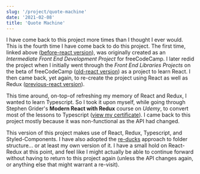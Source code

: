 ```yaml
---
slug: '/project/quote-machine'
date: '2021-02-08'
title: 'Quote Machine'
---
```


I have come back to this project more times than I thought I ever would. This is the fourth time I have come back to do this project. The first time, linked above ([before-react version](https://github.com/Squibs/quote-machine/tree/before-react)), was originally created as an _Intermediate Front End Development Project_ for freeCodeCamp. I later redid the project when I initially went through the _Front End Libraries Projects_ on the beta of freeCodeCamp ([old-react version](https://github.com/Squibs/quote-machine/tree/old-react)) as a project to learn React. I then came back, yet again, to re-create the project using React as well as Redux ([previous-react version](https://github.com/Squibs/quote-machine/tree/previous-react)).

This time around, on-top-of refreshing my memory of React and Redux, I wanted to learn Typescript. So I took it upon myself, while going through Stephen Grider's **Modern React with Redux** course on _Udemy_, to convert most of the lessons to Typescript ([view my certificate](https://github.com/Squibs/freeCodeCamp/tree/master/Images/certificates#udemy---modern-react-with-redux-by-stephen-grider---certification)). I came back to this project mostly because it was non-functional as the API had changed.

This version of this project makes use of React, Redux, Typescript, and Styled-Components. I have also adopted the [re-ducks](https://github.com/alexnm/re-ducks) approach to folder structure... or at least my own version of it. I have a small hold on React-Redux at this point, and feel like I might actually be able to continue forward without having to return to this project again (unless the API changes again, or anything else that might warrant a re-visit).

